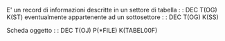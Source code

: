 E' un record di informazioni descritte in un settore di tabella
 :  : DEC T(OG) K(ST)
eventualmente appartenente ad un sottosettore
 :  : DEC T(OG) K(SS)

Scheda oggetto
 :  : DEC T(OJ) P(*FILE) K(TABEL00F)
